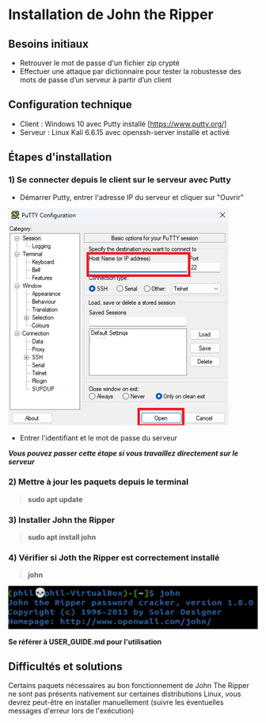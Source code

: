 # Installation de John the Ripper

## Besoins initiaux

- Retrouver le mot de passe d'un fichier zip crypté
- Effectuer une attaque par dictionnaire pour tester la robustesse des mots de passe d’un serveur à partir d’un client
 
## Configuration technique

- Client : Windows 10 avec Putty installé [https://www.putty.org/]
- Serveur : Linux Kali 6.6.15 avec openssh-server installé et activé
 
## Étapes d'installation

### 1) Se connecter depuis le client sur le serveur avec Putty
   
- Démarrer Putty, entrer l'adresse IP du serveur et cliquer sur "Ouvrir"

![Putty](https://github.com/WildCodeSchool/tssr-2405-p1-g1-Jhon/blob/main/images/Putty.png)

- Entrer l'identifiant et le mot de passe du serveur

***Vous pouvez passer cette étape si vous travaillez directement sur le serveur***

### 2) Mettre à jour les paquets depuis le terminal
> **sudo apt update**


### 3) Installer John the Ripper
> **sudo apt install john**


### 4) Vérifier si Joth the Ripper est correctement installé
> **john**

![Good install](https://github.com/WildCodeSchool/tssr-2405-p1-g1-Jhon/blob/main/images/success.png)


**Se référer à USER_GUIDE.md pour l'utilisation**


## Difficultés et solutions
Certains paquets nécessaires au bon fonctionnement de John The Ripper ne sont pas présents nativement sur certaines distributions Linux, vous devrez peut-être en installer manuellement (suivre les éventuelles messages d'erreur lors de l'exécution)
